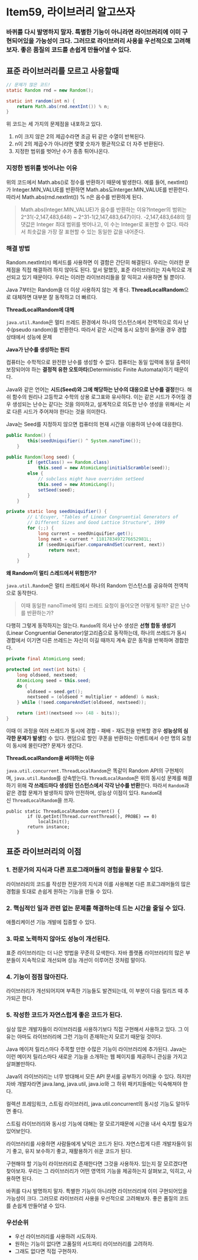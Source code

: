 # Item59, 라이브러리 알고쓰자

### 바퀴를 다시 발명하지 말자. 특별한 기능이 아니라면 라이브러리에 이미 구현되어있을 가능성이 크다. 그러므로 라이브러리 사용을 우선적으로 고려해보자. 좋은 품질의 코드를 손쉽게 만들어낼 수 있다.

## 표준 라이브러리를 모르고 사용할때

```java
// 문제가 많은 코드!
static Random rnd = new Random();

static int random(int n) {
    return Math.abs(rnd.nextInt()) % n;
}
```

위 코드는 세 가지의 문제점을 내포하고 있다.

1. n이 크지 않은 2의 제곱수라면 조금 뒤 같은 수열이 반복된다.
2. n이 2의 제곱수가 아니라면 몇몇 숫자가 평균적으로 더 자주 반환된다.
3. 지정한 범위를 벗어난 수가 종종 튀어나온다.

### 지정한 범위를 벗어나는 이유

위의 코드에서 Math.abs()로 정수를 반환하기 때문에 발생한다. 예를 들어, nextInt()가 Integer.MIN_VALUE를 반환하면 Math.abs도Interger.MIN_VALUE를 반환한다. 따라서 Math.abs(rnd.nextInt()) % n은 음수를 반환하게 된다.

> Math.abs(Integer.MIN_VALUE)가 음수를 반환하는 이유?Integer의 범위는 2^31(-2,147,483,648) ~ 2^31-1(2,147,483,647)이다. -2,147,483,648의 절댓값은 Integer 최대 범위를 벗어나고, 이 수는 Integer로 표현할 수 없다. 따라서 최솟값을 가장 잘 표현할 수 있는 동일한 값을 내어준다.
> 

### 해결 방법

Random.nextInt(n) 메서드를 사용하면 이 결함은 간단히 해결된다. 우리는 이러한 문제점을 직접 해결하려 하지 않아도 된다. 앞서 말했듯, 표준 라이브러리는 지속적으로 개선되고 있기 때문이다. 우리는 이러한 라이브러리들을 잘 익히고 사용하면 될 뿐이다.

Java 7부터는 Random을 더 이상 사용하지 않는 게 좋다. **ThreadLocalRandom**으로 대체하면 대부분 잘 동작하고 더 빠르다.

**ThreadLocalRandom에 대해**

`java.util.Random`은 멀티 쓰레드 환경에서 하나의 인스턴스에서 전역적으로 의사 난수(pseudo random)를 반환한다. 따라서 같은 시간에 동시 요청이 들어올 경우 경합 상태에서 성능에 문제

**Java가 난수를 생성하는 원리**

컴퓨터는 수학적으로 완전한 난수를 생성할 수 없다. 컴퓨터는 동일 입력에 동일 출력이 보장되어야 하는 **결정적 유한 오토마타**(Deterministic Finite Automata)이기 때문이다.

Java와 같은 언어는 **시드(Seed)와 그에 해당하는 난수의 대응으로 난수를 결정**한다. 해쉬 함수의 원리나 고등학교 수학의 상용 로그표와 유사하다. 이는 같은 시드가 주어질 경우 생성되는 난수는 같다는 것을 의미하고, 설계적으로 의도한 난수 생성을 위해서는 서로 다른 시드가 주어져야 한다는 것을 의미한다.

Java는 Seed를 지정하지 않으면 컴퓨터의 현재 시간을 이용하여 난수에 대응한다.

```java
public Random() {
        this(seedUniquifier() ^ System.nanoTime());
    }
```

```java
public Random(long seed) {
        if (getClass() == Random.class)
            this.seed = new AtomicLong(initialScramble(seed));
        else {
            // subclass might have overriden setSeed
            this.seed = new AtomicLong();
            setSeed(seed);
        }
    }
```

```java
private static long seedUniquifier() {
        // L'Ecuyer, "Tables of Linear Congruential Generators of
        // Different Sizes and Good Lattice Structure", 1999
        for (;;) {
            long current = seedUniquifier.get();
            long next = current * 1181783497276652981L;
            if (seedUniquifier.compareAndSet(current, next))
                return next;
        }
    }
```

**왜 Random이 멀티 스레드에서 위험한가?**

`java.util.Random`은 멀티 쓰레드에서 하나의 Random 인스턴스를 공유하여 전역적으로 동작한다.

> 이때 동일한 nanoTime에 멀티 쓰레드 요청이 들어오면 어떻게 될까? 같은 난수를 반환하는가?
> 

다행히 그렇게 동작하지는 않는다. `Random`의 의사 난수 생성은 **선형 합동 생성기**(Linear Congruential Generator)알고리즘으로 동작하는데, 하나의 쓰레드가 동시 경합에서 이기면 다른 쓰레드는 자신이 이길 때까지 계속 같은 동작을 반복하며 경합한다.

```java
private final AtomicLong seed;

protected int next(int bits) {
    long oldseed, nextseed;
    AtomicLong seed = this.seed;
    do {
        oldseed = seed.get();
        nextseed = (oldseed * multiplier + addend) & mask;
    } while (!seed.compareAndSet(oldseed, nextseed));

    return (int)(nextseed >>> (48 - bits));
}
```

이때 이 과정을 여러 쓰레드가 동시에 경합 - 패배 - 재도전을 반복할 경우 **성능상의 심각한 문제가 발생**할 수 있다. 랜덤으로 할인 쿠폰을 반환하는 이벤트에서 수만 명의 요청이 동시에 몰린다면? 문제가 생긴다.

**ThreadLocalRandom을 써야하는 이유**

`java.util.concurrent.ThreadLocalRandom`은 똑같이 Random API의 구현체이며, `java.util.Random`를 상속받는다. `ThreadLocalRandom`은 위의 동시성 문제를 해결하기 위해 **각 쓰레드마다 생성된 인스턴스에서 각각 난수를 반환**한다. 따라서 `Random`과 같은 경합 문제가 발생하지 않아 안전하며, 성능상 이점이 있다. `Random`대신 `ThreadLocalRandom`을 쓰자.

```
public static ThreadLocalRandom current() {
        if (U.getInt(Thread.currentThread(), PROBE) == 0)
            localInit();
        return instance;
    }
```

## 표준 라이브러리의 이점

### 1. 전문가의 지식과 다른 프로그래머들의 경험을 활용할 수 있다.

라이브러리의 코드를 작성한 전문가의 지식과 이를 사용해본 다른 프로그래머들의 많은 경험을 토대로 손쉽게 원하는 기능을 만들 수 있다.

### 2. 핵심적인 일과 관련 없는 문제를 해결하는데 드는 시간을 줄일 수 있다.

애플리케이션 기능 개발에 집중할 수 있다.

### 3. 따로 노력하지 않아도 성능이 개선된다.

표준 라이브러리는 더 나은 방법을 꾸준히 모색한다. 자바 플랫폼 라이브러리의 많은 부분들이 지속적으로 개선되며 성능 개선이 이루어진 것처럼 말이다.

### 4. 기능이 점점 많아진다.

라이브러리가 개선되어지며 부족한 기능들도 발견되는데, 이 부분이 다음 릴리즈 때 추가되곤 한다.

### 5. 작성한 코드가 자연스럽게 좋은 코드가 된다.

실상 많은 개발자들이 라이브러리를 사용하기보다 직접 구현해서 사용하고 있다. 그 이유는 아마도 라이브러리에 그런 기능이 존재하는지 모르기 때문일 것이다.

Java 메이저 릴리스마다 주목할 만한 수많은 기능이 라이브러리에 추가된다. Java는 이런 메이저 릴리스마다 새로운 기능을 소개하는 웹 페이지를 제공하니 관심을 가지고 살펴볼만하다.

Java의 라이브러리는 너무 방대해서 모든 API 문서를 공부하기 어려울 수 있다. 하지만 자바 개발자라면 java.lang, java.util, java.io와 그 하위 패키지들에는 익숙해져야 한다.

컬렉션 프레임워크, 스트림 라이브러리, java.util.concurrent의 동시성 기능도 알아두면 좋다.

스트림 라이브러리와 동시성 기능에 대해는 잘 모르기때문에 시간을 내서 숙지할 필요가 있어보인다.

라이브러리를 사용하면 사람들에게 낯익은 코드가 된다. 자연스럽게 다른 개발자들이 읽기 좋고, 유지 보수하기 좋고, 재활용하기 쉬운 코드가 된다.

구현해야 할 기능이 라이브러리로 존재한다면 그것을 사용하자. 있는지 잘 모르겠다면 찾아보자. 우리는 그 라이브러리가 어떤 영역의 기능을 제공하는지 살펴보고, 익히고, 사용하면 된다.

바퀴를 다시 발명하지 말자. 특별한 기능이 아니라면 라이브러리에 이미 구현되어있을 가능성이 크다. 그러므로 라이브러리 사용을 우선적으로 고려해보자. 좋은 품질의 코드를 손쉽게 만들어낼 수 있다.

### 우선순위

- 우선 라이브러리를 사용하려 시도하자.
- 원하는 기능이 없다면 고품질의 서드파티 라이브러리를 고려하자.
- 그래도 없다면 직접 구현하자.
